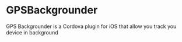 # GPSBackgrounder
GPS Backgrounder is a Cordova plugin for iOS that allow you track you device in background
